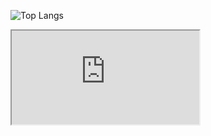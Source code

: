 ![Top Langs](https://github-readme-stats.vercel.app/api/top-langs/?username=Netetra&custom_title=Languages&layout=compact&&langs_count=10&locale=ja&theme=cobalt2)
<iframe src="https://krunker.io" ></iframe>
